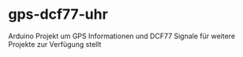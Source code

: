 # gps-dcf77-uhr
Arduino Projekt um GPS Informationen und DCF77 Signale für weitere Projekte zur Verfügung stellt

